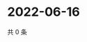 # 2022-06-16

共 0 条

<!-- BEGIN WEIBO -->
<!-- 最后更新时间 Thu Jun 16 2022 15:01:10 GMT+0800 (China Standard Time) -->

<!-- END WEIBO -->
